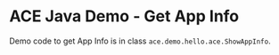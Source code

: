 ACE Java Demo - Get App Info
===============================

Demo code to get App Info is in class `ace.demo.hello.ace.ShowAppInfo`.
